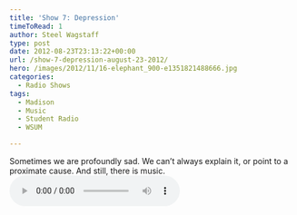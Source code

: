 ```yaml
---
title: 'Show 7: Depression'
timeToRead: 1 
author: Steel Wagstaff
type: post
date: 2012-08-23T23:13:22+00:00
url: /show-7-depression-august-23-2012/
hero: /images/2012/11/16-elephant_900-e1351821488666.jpg
categories:
  - Radio Shows
tags:
  - Madison
  - Music
  - Student Radio
  - WSUM

---
```

Sometimes we are profoundly sad. We can&#8217;t always explain it, or point to a proximate cause. And still, there is music.  
<audio controls src="http://dl.dropbox.com/u/78766980/07%20Depression%20(Show%207_%20August%2023%2C%2020.mp3"></audio>